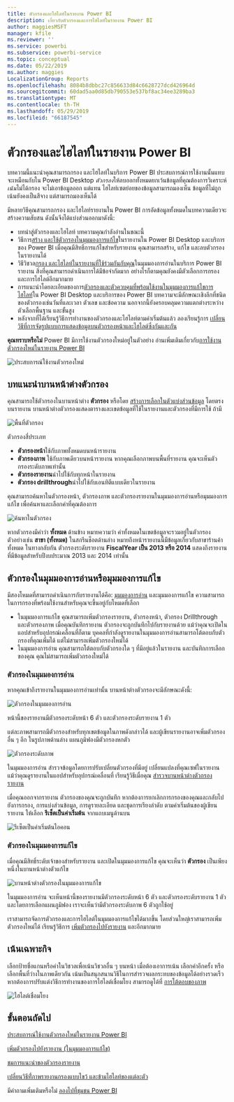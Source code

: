 ```yaml
---
title: ตัวกรองและไฮไลท์ในรายงาน Power BI
description: เกี่ยวกับตัวกรองและการไฮไลท์ในรายงาน Power BI
author: maggiesMSFT
manager: kfile
ms.reviewer: ''
ms.service: powerbi
ms.subservice: powerbi-service
ms.topic: conceptual
ms.date: 05/22/2019
ms.author: maggies
LocalizationGroup: Reports
ms.openlocfilehash: 8084b8dbbc27c856633d84c6628727dcd426964d
ms.sourcegitcommit: 60dad5aa0d85db790553e537bf8ac34ee3289ba3
ms.translationtype: MT
ms.contentlocale: th-TH
ms.lasthandoff: 05/29/2019
ms.locfileid: "66187545"
---
```

# <a name="filters-and-highlighting-in-power-bi-reports"></a>ตัวกรองและไฮไลท์ในรายงาน Power BI
 บทความนี้แนะนำคุณสามารถกรอง และไฮไลท์ในบริการ Power BI ประสบการณ์การใช้งานนั้นแทบจะเหมือนกับใน Power BI Desktop *ตัวกรอง*ให้ลบออกทั้งหมดยกเว้นข้อมูลที่คุณต้องการวิเคราะห์ *เน้น*ไม่ได้กรอง จะไม่เอาข้อมูลออก แต่แทน ไฮไลท์เซตย่อยของข้อมูลสามารถมองเห็น ข้อมูลที่ไม่ถูกเน้นยังคงเป็นสีจาง แต่สามารถมองเห็นได้

มีหลายวิธีคุณสามารถกรอง และไฮไลท์รายงานใน Power BI การอัดข้อมูลทั้งหมดในบทความเดียวจะสร้างความสับสน ดังนั้นจึงได้แบ่งส่วนออกมาดังนี้:

* บทนำสู่ตัวกรองและไฮไลท์ บทความคุณกำลังอ่านในขณะนี้
* วิธีการ[สร้าง และใช้ตัวกรองในมุมมองการแก้ไข](power-bi-report-add-filter.md)ในรายงานใน Power BI Desktop และบริการของ Power BI เมื่อคุณมีสิทธิ์การแก้ไขสำหรับรายงาน คุณสามารถสร้าง, แก้ไข และลบตัวกรองในรายงานได้
* วิธีวิชวล[กรอง และไฮไลท์ในรายงานที่ใช้ร่วมกันกับคุณ](consumer/end-user-interactions.md)ในมุมมองการอ่านในบริการ Power BI รายงาน สิ่งที่คุณสามารถดำเนินการได้มีข้อจำกัดมาก อย่างไรก็ตามคุณยังคงมีตัวเลือกการกรองและการไฮไลต์อีกมากมาย  
* การแนะนำโดยละเอียดของการ[ตัวกรองและตัวควบคุมที่พร้อมใช้งานในมุมมองการแก้ไขการไฮไลท์](power-bi-report-add-filter.md)ใน Power BI Desktop และบริการของ Power BI บทความจะมีลักษณะเชิงลึกที่ชนิดของตัวกรองเช่นวันที่และเวลา ตัวเลข และข้อความ นอกจากนี้ยังครอบคลุมความแตกต่างระหว่างตัวเลือกพื้นฐาน และขั้นสูง
* หลังจากที่ได้เรียนรู้วิธีการทำงานของตัวกรองและไฮไลท์ตามค่าเริ่มต้นแล้ว ลองเรียนรู้การ [เปลี่ยนวิธีที่การจัดรูปแบบการแสดงข้อมูลบนตัวกรองหน้าและไฮไลต์ซึ่งกันและกัน](service-reports-visual-interactions.md)

**คุณทราบหรือไม่** Power BI มีการใช้งานตัวกรองใหม่อยู่ในตัวอย่าง อ่านเพิ่มเติมเกี่ยวกับ[การใช้งานตัวกรองใหม่ในรายงาน Power BI](power-bi-report-filter-preview.md)

![ประสบการณ์ใช้งานตัวกรองใหม่](media/power-bi-reports-filters-and-highlighting/power-bi-filter-reading.png)


## <a name="intro-to-the-filters-pane"></a>บทแนะนำบานหน้าต่างตัวกรอง

คุณสามารถใช้ตัวกรองในบานหน้าต่าง **ตัวกรอง** หรือโดย [สร้างการเลือกในตัวแบ่งส่วนข้อมูล](visuals/power-bi-visualization-slicers.md) โดยตรงบนรายงาน บานหน้าต่างตัวกรองแสดงตารางและเขตข้อมูลที่ใช้ในรายงานและตัวกรองที่มีการใช้ ถ้ามี 

![พื้นที่ตัวกรอง](media/power-bi-reports-filters-and-highlighting/power-bi-add-filter-reading-view.png)

ตัวกรองสี่ประเภท

- **ตัวกรองหน้า**ใช้กับภาพทั้งหมดบนหน้ารายงาน     
- **ตัวกรองภาพ** ใช้กับภาพเดียวบนหน้ารายงาน หากคุณเลือกภาพบนพื้นที่รายงาน คุณจะเห็นตัวกรองระดับภาพเท่านั้น    
- **ตัวกรองรายงาน**นำไปใช้กับทุกหน้าในรายงาน    
- **ตัวกรอง drillthrough**นำไปใช้กับเอนทิตีแบบเดียวในรายงาน    

คุณสามารถค้นหาในตัวกรองหน้า, ตัวกรองภาพ และตัวกรองรายงานในมุมมองการอ่านหรือมุมมองการแก้ไข เพื่อค้นหาและเลือกค่าที่คุณต้องการ 

![ค้นหาในตัวกรอง](media/power-bi-reports-filters-and-highlighting/power-bi-search-filter.png)

หากตัวกรองมีคำว่า **ทั้งหมด** ด้านข้าง หมายความว่า ค่าทั้งหมดในเขตข้อมูลจะรวมอยู่ในตัวกรอง  ตัวอย่างเช่น **สาขา (ทั้งหมด)** ในสกรีนช็อตด้านล่าง หมายถึงหน้ารายงานนี้มีข้อมูลเกี่ยวกับสาขาร้านค้าทั้งหมด  ในทางกลับกัน ตัวกรองระดับรายงาน **FiscalYear เป็น 2013 หรือ 2014** แสดงถึงรายงานที่มีข้อมูลสำหรับปีงบประมาณ 2013 และ 2014 เท่านั้น

## <a name="filters-in-reading-or-editing-view"></a>ตัวกรองในมุมมองการอ่านหรือมุมมองการแก้ไข
มีสองโหมดที่สามารถดำเนินการกับรายงานได้คือ: [มุมมองการอ่าน](consumer/end-user-reading-view.md) และมุมมองการแก้ไข ความสามารถในการกรองที่พร้อมใช้งานสำหรับคุณจะขึ้นอยู่กับโหมดที่เลือก

* ในมุมมองการแก้ไข คุณสามารถเพิ่มตัวกรองรายงาน, ตัวกรองหน้า, ตัวกรอง Drillthrough และตัวกรองภาพ เมื่อคุณบันทึกรายงาน ตัวกรองจะถูกบันทึกไปกับรายงานด้วย แม้ว่าคุณจะเปิดในแอปสำหรับอุปกรณ์เคลื่อนที่ก็ตาม บุคคลที่กำลังดูรายงานในมุมมองการอ่านสามารถโต้ตอบกับตัวกรองที่คุณเพิ่มได้ แต่ไม่สามารถเพิ่มตัวกรองใหม่ได้
* ในมุมมองการอ่าน คุณสามารถโต้ตอบกับตัวกรองใด ๆ ที่มีอยู่แล้วในรายงาน และบันทึกการเลือกของคุณ คุณไม่สามารถเพิ่มตัวกรองใหม่ได้

### <a name="filters-in-reading-view"></a>ตัวกรองในมุมมองการอ่าน
หากคุณเข้าถึงรายงานในมุมมองการอ่านเท่านั้น บานหน้าต่างตัวกรองจะมีลักษณะดังนี้:

![ตัวกรองในมุมมองการอ่าน](media/power-bi-reports-filters-and-highlighting/power-bi-filter-reading-view.png)

หน้านี้ของรายงานมีตัวกรองระดับหน้า 6 ตัว และตัวกรองระดับรายงาน 1 ตัว

แต่ละภาพสามารถมีตัวกรองสำหรับทุกเขตข้อมูลในภาพดังกล่าวได้ และผู้เขียนรายงานอาจเพิ่มตัวกรองอื่น ๆ อีก ในรูปภาพด้านล่าง แผนภูมิฟองมีตัวกรองหกตัว

![ตัวกรองระดับภาพ](media/power-bi-reports-filters-and-highlighting/power-bi-filter-visual-level.png)

ในมุมมองการอ่าน สำรวจข้อมูลโดยการปรับเปลี่ยนตัวกรองที่มีอยู่ เปลี่ยนแปลงที่คุณเซฟในรายงาน แม้ว่าคุณดูรายงานในแอปสำหรับอุปกรณ์เคลื่อนที่ เรียนรู้วิธีเมื่อคุณ [สำรวจบานหน้าต่างตัวกรองรายงาน](consumer/end-user-report-filter.md)

เมื่อคุณออกจากรายงาน ตัวกรองของคุณจะถูกบันทึก หากต้องการยกเลิกการกรองของคุณและกลับไปยังการกรอง, การแบ่งส่วนข้อมูล, การดูรายละเอียด และชุดการเรียงลำดับ ตามค่าเริ่มต้นของผู้เขียนรายงาน ให้เลือก **รีเซ็ตเป็นค่าเริ่มต้น** จากแถบเมนูด้านบน

![รีเซ็ตเป็นค่าเริ่มต้นไอคอน](media/power-bi-reports-filters-and-highlighting/power-bi-reset-to-default.png)

### <a name="filters-in-editing-view"></a>ตัวกรองในมุมมองการแก้ไข
เมื่อคุณมีสิทธิ์ระดับเจ้าของสำหรับรายงาน และเปิดในมุมมองการแก้ไข คุณจะเห็นว่า **ตัวกรอง** เป็นเพียงหนึ่งในบานหน้าต่างตัวแก้ไข

![บานหน้าต่างตัวกรองในมุมมองการแก้ไข](media/power-bi-reports-filters-and-highlighting/power-bi-add-filter-editing-view.png)

ในมุมมองการอ่าน จะเห็นหน้านี้ของรายงานมีตัวกรองระดับหน้า 6 ตัว และตัวกรองระดับรายงาน 1 ตัว และโดยการเลือกแผนภูมิฟอง เราจะเห็นว่ามีตัวกรองระดับภาพ 6 ตัวถูกใช้อยู่

เราสามารถจัดการตัวกรองและการไฮไลต์ในมุมมองการแก้ไขได้มากขึ้น โดยส่วนใหญ่เราสามารถเพิ่มตัวกรองใหม่ได้ เรียนรู้วิธีการ [เพิ่มตัวกรองไปยังรายงาน](power-bi-report-add-filter.md) และอีกมากมาย

## <a name="ad-hoc-highlighting"></a>เน้นเฉพาะกิจ
เลือกป้ายชื่อแกนหรือค่าในวิชวลเพื่อเน้นวิชวลอื่น ๆ บนหน้า เมื่อต้องเอาการเน้น เลือกค่าอีกครั้ง หรือเลือกพื้นที่ว่างในภาพเดียวกัน เน้นเป็นสนุกสนานวิธีในการสำรวจผลกระทบของข้อมูลได้อย่างรวดเร็ว หากต้องการปรับแต่งวิธีการทำงานของการไฮไลต์เชื่อมโยง สามารถดูได้ที่ [การโต้ตอบของภาพ](service-reports-visual-interactions.md)

![ไฮไลต์เชื่อมโยง](media/power-bi-reports-filters-and-highlighting/power-bi-adhoc-filter.gif)


## <a name="next-steps"></a>ขั้นตอนถัดไป

[ประสบการณ์ใช้งานตัวกรองใหม่ในรายงาน Power BI](power-bi-report-filter-preview.md)

[เพิ่มตัวกรองไปยังรายงาน (ในมุมมองการแก้ไข)](power-bi-report-add-filter.md)

[ชมการแนะนำของตัวกรองรายงาน](consumer/end-user-report-filter.md)

[เปลี่ยนวิธีที่่ภาพรายงานกรองแบบไขว้ และข้ามไฮไลท์ของแต่ละตัว](consumer/end-user-interactions.md)

มีคำถามเพิ่มเติมหรือไม่ [ลองไปที่ชุมชน Power BI](http://community.powerbi.com/)

